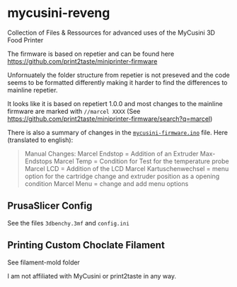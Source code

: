 # mycusini-reveng
Collection of Files &amp; Ressources for advanced uses of the MyCusini 3D Food Printer

The firmware is based on repetier and can be found here https://github.com/print2taste/miniprinter-firmware

Unfornuately the folder structure from repetier is not preseved and the code seems to be formatted differently 
making it harder to find the differences to mainline repetier.

It looks like it is based on repetiert 1.0.0 and most changes to the mainline firmware are marked with
`//marcel XXXX`
(See https://github.com/print2taste/miniprinter-firmware/search?q=marcel)

There is also a summary of changes in the [`mycusini-firmware.ino`](https://github.com/print2taste/miniprinter-firmware/blob/master/mycusini-firmware.ino#L28) file. Here (translated to english):

> Manual Changes:
>  Marcel Endstop
>  = Addition of an Extruder Max-Endstops
>  Marcel Temp
>  = Condition for Test for the temperature probe
>  Marcel LCD
>  = Addition of the LCD
>  Marcel Kartuschenwechsel
>  = menu option for the cartridge change and extruder position as a opening condition
>  Marcel Menu
>  = change and add menu options

## PrusaSlicer Config

See the files `3dbenchy.3mf` and `config.ini`

## Printing Custom Choclate Filament

See filament-mold folder


I am not affiliated with MyCusini or print2taste in any way.